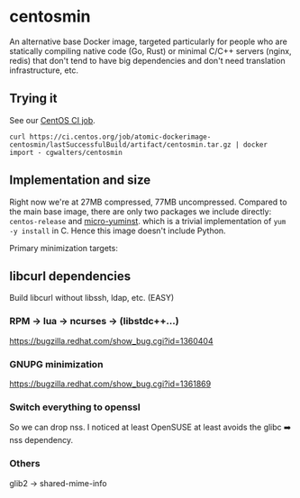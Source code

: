 # centosmin

An alternative base Docker image, targeted particularly for people who
are statically compiling native code (Go, Rust) or minimal C/C++
servers (nginx, redis) that don't tend to have big dependencies and
don't need translation infrastructure, etc.

Trying it
---------

See our [CentOS CI job](https://ci.centos.org/job/atomic-dockerimage-centosmin/).

```
curl https://ci.centos.org/job/atomic-dockerimage-centosmin/lastSuccessfulBuild/artifact/centosmin.tar.gz | docker import - cgwalters/centosmin
```

Implementation and size
-----------------------

Right now we're at 27MB compressed, 77MB uncompressed.  Compared to the main base image, there are
only two packages we include directly: `centos-release` and [micro-yuminst](https://github.com/cgwalters/micro-yuminst).
which is a trivial implementation of `yum -y install` in C.  Hence
this image doesn't include Python.

Primary minimization targets:

## libcurl dependencies

Build libcurl without libssh, ldap, etc. (EASY)

### RPM -> lua -> ncurses -> (libstdc++...)

https://bugzilla.redhat.com/show_bug.cgi?id=1360404

### GNUPG minimization

https://bugzilla.redhat.com/show_bug.cgi?id=1361869

### Switch everything to openssl

So we can drop nss.  I noticed at least OpenSUSE at least avoids
the glibc :arrow_right: nss dependency.

### Others

glib2 -> shared-mime-info
